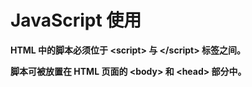 
# JavaScript 使用




**HTML 中的脚本必须位于 &lt;script&gt; 与 &lt;/script&gt; 标签之间。**

**脚本可被放置在 HTML 页面的 &lt;body&gt; 和 &lt;head&gt; 部分中。**

## <script> 标签

如需在 HTML 页面中插入 JavaScript，请使用 &lt;script&gt; 标签。

&lt;script&gt; 和 &lt;/script&gt; 会告诉 JavaScript 在何处开始和结束。

&lt;script&gt; 和 &lt;/script&gt; 之间的代码行包含了 JavaScript：

```
<script>
alert("My First JavaScript");
</script>

```

您无需理解上面的代码。只需明白，浏览器会解释并执行位于 &lt;script&gt; 和 &lt;/script&gt; 之间的 JavaScript。

那些老旧的实例可能会在 &lt;script&gt; 标签中使用 type="text/javascript"。现在已经不必这样做了。JavaScript 是所有现代浏览器以及 HTML5 中的默认脚本语言。

## <body> 中的 JavaScript

在本例中，JavaScript 会在页面加载时向 HTML 的 &lt;body&gt; 写文本：

### 实例

```
<!DOCTYPE html>
<html>
<body>
.
.
<script>
document.write("<h1>This is a heading</h1>");
document.write("<p>This is a paragraph</p>");
</script>
.
.
</body>
</html>

```



## JavaScript 函数和事件

上面例子中的 JavaScript 语句，会在页面加载时执行。

通常，我们需要在某个事件发生时执行代码，比如当用户点击按钮时。

如果我们把 JavaScript 代码放入函数中，就可以在事件发生时调用该函数。

您将在稍后的章节学到更多有关 JavaScript 函数和事件的知识。

## <head> 或 <body> 中的 JavaScript

您可以在 HTML 文档中放入不限数量的脚本。

脚本可位于 HTML 的 &lt;body&gt; 或 &lt;head&gt; 部分中，或者同时存在于两个部分中。

通常的做法是把函数放入 &lt;head&gt; 部分中，或者放在页面底部。这样就可以把它们安置到同一处位置，不会干扰页面的内容。

## <head> 中的 JavaScript 函数

在本例中，我们把一个 JavaScript 函数放置到 HTML 页面的 &lt;head&gt; 部分。

该函数会在点击按钮时被调用：

### 实例

```
<!DOCTYPE html>
<html>

<head>
`<script>
function myFunction()
{
document.getElementById("demo").innerHTML="My First JavaScript Function";
}
</script>`
</head>

<body>

<h1>My Web Page</h1>

<p id="demo">A Paragraph</p>

<button type="button" onclick="myFunction()">Try it</button>

</body>
</html>

```



## <body> 中的 JavaScript 函数

在本例中，我们把一个 JavaScript 函数放置到 HTML 页面的 &lt;body&gt; 部分。

该函数会在点击按钮时被调用：

### 实例

```
<!DOCTYPE html>
<html>
<body>

<h1>My Web Page</h1>

<p id="demo">A Paragraph</p>

<button type="button" onclick="myFunction()">Try it</button>

`<script>
function myFunction()
{
document.getElementById("demo").innerHTML="My First JavaScript Function";
}
</script>`

</body>
</html>

```



提示：我们把 JavaScript 放到了页面代码的底部，这样就可以确保在 &lt;p&gt; 元素创建之后再执行脚本。

## 外部的 JavaScript

也可以把脚本保存到外部文件中。外部文件通常包含被多个网页使用的代码。

外部 JavaScript 文件的文件扩展名是 .js。

如需使用外部文件，请在 &lt;script&gt; 标签的 "src" 属性中设置该 .js 文件：

### 实例

```
<!DOCTYPE html>
<html>
<body>
<script src="myScript.js"></script>
</body>
</html>

```



在 &lt;head&gt; 或 &lt;body&gt; 中引用脚本文件都是可以的。实际运行效果与您在 &lt;script&gt; 标签中编写脚本完全一致。

提示：外部脚本不能包含 &lt;script&gt; 标签。





